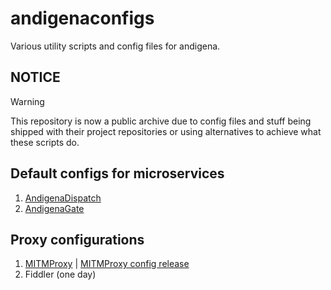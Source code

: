 # andigenaconfigs
Various utility scripts and config files for andigena.

## NOTICE
> [!WARNING]  
> This repository is now a public archive due to config files and stuff being shipped with their project repositories or using alternatives to achieve what these scripts do.

## Default configs for microservices

1. [AndigenaDispatch](/default_configs/andigenadispatch)
2. [AndigenaGate](/default_configs/andigenagate)

## Proxy configurations

1. [MITMProxy](proxy/mitm) | [MITMProxy config release](https://github.com/AndigenaTeam/andigenaconfigs/releases/download/1.0.0/andigena_mitmproxy_1.0.0.zip)
2. Fiddler (one day)
